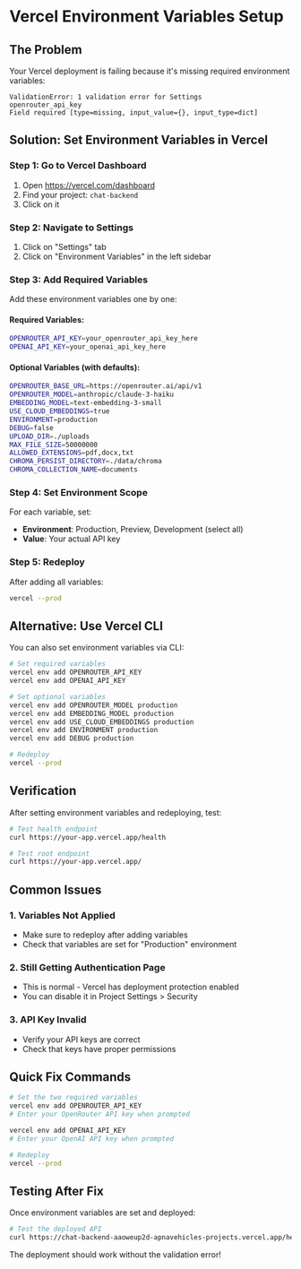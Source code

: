 # Vercel Environment Variables Setup

## The Problem
Your Vercel deployment is failing because it's missing required environment variables:

```
ValidationError: 1 validation error for Settings
openrouter_api_key
Field required [type=missing, input_value={}, input_type=dict]
```

## Solution: Set Environment Variables in Vercel

### Step 1: Go to Vercel Dashboard
1. Open https://vercel.com/dashboard
2. Find your project: `chat-backend`
3. Click on it

### Step 2: Navigate to Settings
1. Click on "Settings" tab
2. Click on "Environment Variables" in the left sidebar

### Step 3: Add Required Variables
Add these environment variables one by one:

#### Required Variables:
```bash
OPENROUTER_API_KEY=your_openrouter_api_key_here
OPENAI_API_KEY=your_openai_api_key_here
```

#### Optional Variables (with defaults):
```bash
OPENROUTER_BASE_URL=https://openrouter.ai/api/v1
OPENROUTER_MODEL=anthropic/claude-3-haiku
EMBEDDING_MODEL=text-embedding-3-small
USE_CLOUD_EMBEDDINGS=true
ENVIRONMENT=production
DEBUG=false
UPLOAD_DIR=./uploads
MAX_FILE_SIZE=50000000
ALLOWED_EXTENSIONS=pdf,docx,txt
CHROMA_PERSIST_DIRECTORY=./data/chroma
CHROMA_COLLECTION_NAME=documents
```

### Step 4: Set Environment Scope
For each variable, set:
- **Environment**: Production, Preview, Development (select all)
- **Value**: Your actual API key

### Step 5: Redeploy
After adding all variables:
```bash
vercel --prod
```

## Alternative: Use Vercel CLI

You can also set environment variables via CLI:

```bash
# Set required variables
vercel env add OPENROUTER_API_KEY
vercel env add OPENAI_API_KEY

# Set optional variables
vercel env add OPENROUTER_MODEL production
vercel env add EMBEDDING_MODEL production
vercel env add USE_CLOUD_EMBEDDINGS production
vercel env add ENVIRONMENT production
vercel env add DEBUG production

# Redeploy
vercel --prod
```

## Verification

After setting environment variables and redeploying, test:

```bash
# Test health endpoint
curl https://your-app.vercel.app/health

# Test root endpoint
curl https://your-app.vercel.app/
```

## Common Issues

### 1. Variables Not Applied
- Make sure to redeploy after adding variables
- Check that variables are set for "Production" environment

### 2. Still Getting Authentication Page
- This is normal - Vercel has deployment protection enabled
- You can disable it in Project Settings > Security

### 3. API Key Invalid
- Verify your API keys are correct
- Check that keys have proper permissions

## Quick Fix Commands

```bash
# Set the two required variables
vercel env add OPENROUTER_API_KEY
# Enter your OpenRouter API key when prompted

vercel env add OPENAI_API_KEY  
# Enter your OpenAI API key when prompted

# Redeploy
vercel --prod
```

## Testing After Fix

Once environment variables are set and deployed:

```bash
# Test the deployed API
curl https://chat-backend-aaoweup2d-apnavehicles-projects.vercel.app/health
```

The deployment should work without the validation error!
